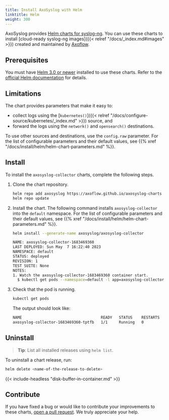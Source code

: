 ```yaml
---
title: Install AxoSyslog with Helm
linktitle: Helm
weight: 300
---
```


AxoSyslog provides [Helm charts for syslog-ng](https://github.com/axoflow/axosyslog-charts/). You can use these charts to install [cloud-ready syslog-ng images]({{< relref "/docs/_index.md#images" >}}) created and maintained by [Axoflow](https://axoflow.com).

## Prerequisites

You must have [Helm 3.0 or newer](https://helm.sh) installed to use these charts. Refer to the [official Helm documentation](https://helm.sh/docs/intro/install/) for details.

## Limitations

The chart provides parameters that make it easy to:

- collect logs using the [`kubernetes()`]({{< relref "/docs/configure-source/kubernetes/_index.md" >}}) source, and
- forward the logs using the `network()` and `opensearch()` destinations.

To use other sources and destinations, use the `config.raw` parameter. For the list of configurable parameters and their default values, see {{% xref "/docs/install/helm/helm-chart-parameters.md" %}}.

## Install

To install the `axosyslog-collector` charts, complete the following steps.

1. Clone the chart repository.

    ```bash
    helm repo add axosyslog https://axoflow.github.io/axosyslog-charts
    helm repo update
    ```

1. Install the chart. The following command installs `axosyslog-collector` into the `default` namespace. For the list of configurable parameters and their default values, see {{% xref "/docs/install/helm/helm-chart-parameters.md" %}}.

    ```bash
    helm install --generate-name axosyslog/axosyslog-collector
    ```

    ```bash
    NAME: axosyslog-collector-1683469360
    LAST DEPLOYED: Sun May  7 16:22:40 2023
    NAMESPACE: default
    STATUS: deployed
    REVISION: 1
    TEST SUITE: None
    NOTES:
    1. Watch the axosyslog-collector-1683469360 container start.
      $ kubectl get pods --namespace=default -l app=axosyslog-collector-1683469360 -w
    ```

1. Check that the pod is running.

    ```bash
    kubectl get pods
    ```

    The output should look like:

    ```bash
    NAME                                   READY   STATUS    RESTARTS   AGE
    axosyslog-collector-1683469360-tptfb   1/1     Running   0          28s
    ```

## Uninstall

> **Tip**: List all installed releases using `helm list`.

To uninstall a chart release, run:

```bash
helm delete <name-of-the-release-to-delete>
```

{{< include-headless "disk-buffer-in-container.md" >}}

## Contribute

If you have fixed a bug or would like to contribute your improvements to these charts, [open a pull request](https://github.com/axoflow/axosyslog-charts/pulls). We truly appreciate your help.

